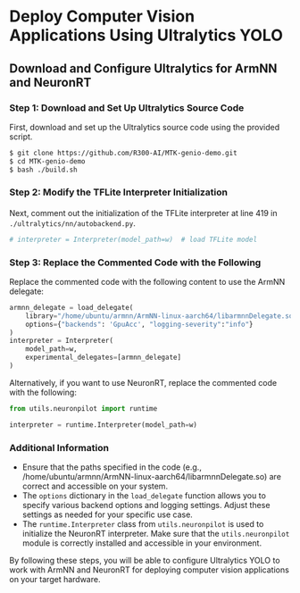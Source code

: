 # Deploy Computer Vision Applications Using Ultralytics YOLO

## Download and Configure Ultralytics for ArmNN and NeuronRT

### Step 1: Download and Set Up Ultralytics Source Code
First, download and set up the Ultralytics source code using the provided script.
```bash
$ git clone https://github.com/R300-AI/MTK-genio-demo.git
$ cd MTK-genio-demo
$ bash ./build.sh
```

### Step 2: Modify the TFLite Interpreter Initialization
  Next, comment out the initialization of the TFLite interpreter at line 419 in　`./ultralytics/nn/autobackend.py`.

  ```python
  # interpreter = Interpreter(model_path=w)  # load TFLite model
  ```

### Step 3: Replace the Commented Code with the Following

  Replace the commented code with the following content to use the ArmNN delegate:

  ```python
  armnn_delegate = load_delegate(
      library="/home/ubuntu/armnn/ArmNN-linux-aarch64/libarmnnDelegate.so",
      options={"backends": 'GpuAcc', "logging-severity":"info"}
  )
  interpreter = Interpreter(
      model_path=w, 
      experimental_delegates=[armnn_delegate]
  )    
  ```
  Alternatively, if you want to use NeuronRT, replace the commented code with the following:
  ```python
  from utils.neuronpilot import runtime

  interpreter = runtime.Interpreter(model_path=w)
  ```
### Additional Information
  * Ensure that the paths specified in the code (e.g., /home/ubuntu/armnn/ArmNN-linux-aarch64/libarmnnDelegate.so) are correct and accessible on your system.
  * The `options` dictionary in the `load_delegate` function allows you to specify various backend options and logging settings. Adjust these settings as needed for your specific use case.
  * The `runtime.Interpreter` class from `utils.neuronpilot` is used to initialize the NeuronRT interpreter. Make sure that the `utils.neuronpilot` module is correctly installed and accessible in your environment.

By following these steps, you will be able to configure Ultralytics YOLO to work with ArmNN and NeuronRT for deploying computer vision applications on your target hardware.

